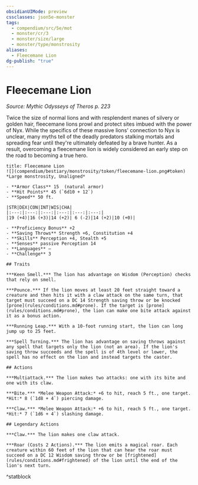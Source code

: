 ```yaml
---
obsidianUIMode: preview
cssclasses: json5e-monster
tags:
  - compendium/src/5e/mot
  - monster/cr/3
  - monster/size/large
  - monster/type/monstrosity
aliases:
  - Fleecemane Lion
dg-publish: "true"
---
```

# Fleecemane Lion
*Source: Mythic Odysseys of Theros p. 223*  

Twice the size of normal lions and with resplendent manes of silvery or golden hair, fleecemane lions prowl and protect sites imbued with the power of Nyx. While the specifics of these massive lions' connection to Nyx is unclear, many myths tell of the deadly predators stalking mortals and spreading fear until they're ultimately defeated by a brave hunter. As a result, overcoming a fleecemane lion is widely considered an early step on the road to becoming a true hero.

```ad-statblock
title: Fleecemane Lion
![](compendium/bestiary/monstrosity/token/fleecemane-lion.png#token)
*Large monstrosity, Unaligned*

- **Armor Class** 15  (natural armor)
- **Hit Points** 45 (`6d10 + 12`)
- **Speed** 50 ft.

|STR|DEX|CON|INT|WIS|CHA|
|:---:|:---:|:---:|:---:|:---:|:---:|
|19 (+4)|16 (+3)|14 (+2)| 6 (-2)|14 (+2)|10 (+0)|

- **Proficiency Bonus** +2
- **Saving Throws** Strength +6, Constitution +4
- **Skills** Perception +4, Stealth +5
- **Senses** passive Perception 14
- **Languages** —
- **Challenge** 3

## Traits

***Keen Smell.*** The lion has advantage on Wisdom (Perception) checks that rely on smell.

***Pounce.*** If the lion moves at least 20 feet straight toward a creature and then hits it with a claw attack on the same turn, that target must succeed on a DC 14 Strength saving throw or be knocked [prone](rules/conditions.md#prone). If the target is [prone](rules/conditions.md#prone), the lion can make one bite attack against it as a bonus action.

***Running Leap.*** With a 10-foot running start, the lion can long jump up to 25 feet.

***Spell Turning.*** The lion has advantage on saving throws against any spell that targets only the lion (not an area). If the lion's saving throw succeeds and the spell is of 4th level or lower, the spell has no effect on the lion and instead targets the caster.

## Actions

***Multiattack.*** The lion makes two attacks: one with its bite and one with its claw.

***Bite.*** *Melee Weapon Attack:* +6 to hit, reach 5 ft., one target. *Hit:* 8 (`1d8 + 4`) piercing damage.

***Claw.*** *Melee Weapon Attack:* +6 to hit, reach 5 ft., one target. *Hit:* 7 (`1d6 + 4`) slashing damage.

## Legendary Actions

***Claw.*** The lion makes one claw attack.

***Roar (Costs 2 Actions).*** The lion emits a magical roar. Each creature within 60 feet of the lion that can hear the roar must succeed on a DC 12 Wisdom saving throw or be [frightened](rules/conditions.md#frightened) of the lion until the end of the lion's next turn.
```
^statblock